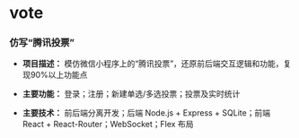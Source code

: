 # vote
### 仿写“腾讯投票”

  - **项目描述：** 模仿微信小程序上的“腾讯投票”，还原前后端交互逻辑和功能，复现90%以上功能点  

  - **主要功能：** 登录；注册；新建单选/多选投票；投票及实时统计  

  - **主要技术：** 前后端分离开发；后端 Node.js + Express + SQLite；前端 React + React-Router；WebSocket；Flex 布局  

